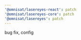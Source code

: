 ```yaml
---
'@omnisat/lasereyes-react': patch
'@omnisat/lasereyes-core': patch
'@omnisat/lasereyes': patch
---
```


bug fix, config
